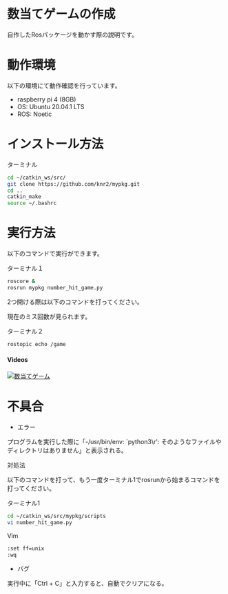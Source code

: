 # 数当てゲームの作成

自作したRosパッケージを動かす際の説明です。


# 動作環境

以下の環境にて動作確認を行っています。

- raspberry pi 4 (8GB)
- OS: Ubuntu 20.04.1 LTS
- ROS: Noetic

# インストール方法

ターミナル
```sh
cd ~/catkin_ws/src/
git clone https://github.com/knr2/mypkg.git
cd ..
catkin_make
source ~/.bashrc
```

# 実行方法

以下のコマンドで実行ができます。

ターミナル１
```sh
roscore &
rosrun mypkg number_hit_game.py
```

2つ開ける際は以下のコマンドを打ってください。

現在のミス回数が見られます。

ターミナル２
```sh
rostopic echo /game
```

#### Videos

[![数当てゲーム](http://img.youtube.com/vi/MDfyllj7h1Q/hqdefault.jpg)](https://youtu.be/MDfyllj7h1Q)


# 不具合

- エラー

プログラムを実行した際に「-/usr/bin/env: `python3\r': そのようなファイルやディレクトリはありません」と表示される。

対処法

以下のコマンドを打って、もう一度ターミナル1でrosrunから始まるコマンドを打ってください。

ターミナル1
```sh
cd ~/catkin_ws/src/mypkg/scripts
vi number_hit_game.py
```

Vim
```sh
:set ff=unix
:wq
```
- バグ

実行中に「Ctrl + C」と入力すると、自動でクリアになる。

